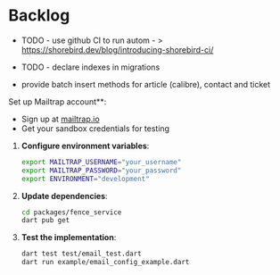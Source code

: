 # Backlog

- TODO - use github CI to run autom - > https://shorebird.dev/blog/introducing-shorebird-ci/
- TODO - declare indexes in migrations


- provide batch insert methods for article (calibre), contact and ticket


Set up Mailtrap account**:
   - Sign up at [mailtrap.io](https://mailtrap.io)
   - Get your sandbox credentials for testing

1. **Configure environment variables**:
   ```bash
   export MAILTRAP_USERNAME="your_username"
   export MAILTRAP_PASSWORD="your_password"
   export ENVIRONMENT="development"
   ```

2. **Update dependencies**:
   ```bash
   cd packages/fence_service
   dart pub get
   ```

3. **Test the implementation**:
   ```bash
   dart test test/email_test.dart
   dart run example/email_config_example.dart

